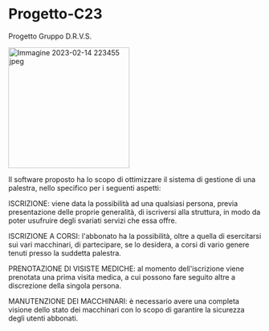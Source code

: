 # Progetto-C23 
Progetto Gruppo D.R.V.S.

<img width="241" alt="Immagine 2023-02-14 223455 jpeg" src="https://user-images.githubusercontent.com/119804491/218867670-aa9883f7-32ee-471b-a761-a3a3dc669f7b.png">

Il software proposto ha lo scopo di ottimizzare il sistema di gestione di una palestra, nello specifico per i seguenti aspetti:

ISCRIZIONE: viene data la possibilità ad una qualsiasi persona, previa presentazione delle proprie generalità, di iscriversi alla struttura, in modo da poter usufruire degli svariati servizi che essa offre.

ISCRIZIONE A CORSI: l'abbonato ha la possibilità, oltre a quella di esercitarsi sui vari macchinari, di partecipare, se lo desidera, a corsi di vario genere tenuti presso la suddetta palestra.

PRENOTAZIONE DI VISISTE MEDICHE: al momento dell'iscrizione viene prenotata una prima visita medica, a cui possono fare seguito altre a discrezione della singola persona.

MANUTENZIONE DEI MACCHINARI: è necessario avere una completa visione dello stato dei macchinari con lo scopo di garantire la sicurezza degli utenti abbonati.
